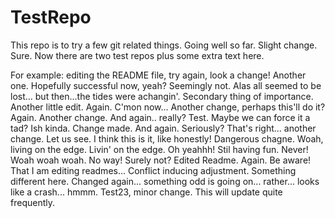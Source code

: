 TestRepo
========

This repo is to try a few git related things. Going well so far. Slight change. Sure. Now there are two test repos plus some extra text here.

For example: editing the README file, try again, look a change! Another one. Hopefully successful now, yeah? Seemingly not. Alas all seemed to be lost... but then...the tides were achangin'. Secondary thing of importance. Another little edit. Again. C'mon now... Another change, perhaps this'll do it? Again. Another change. And again.. really? Test. Maybe we can force it a tad? Ish kinda. Change made. And again. Seriously? That's right... another change. Let us see. I think this is it, like honestly! Dangerous chagne. Woah, living on the edge. Livin' on the edge. Oh yeahhh! Stil having fun. Never!
Woah woah woah.
No way! Surely not?
Edited Readme. Again. Be aware! That I am editing readmes...
Conflict inducing adjustment. Something different here.
Changed again... something odd is going on... rather... looks like a crash... hmmm.	
Test23, minor change. This will update quite frequently.
